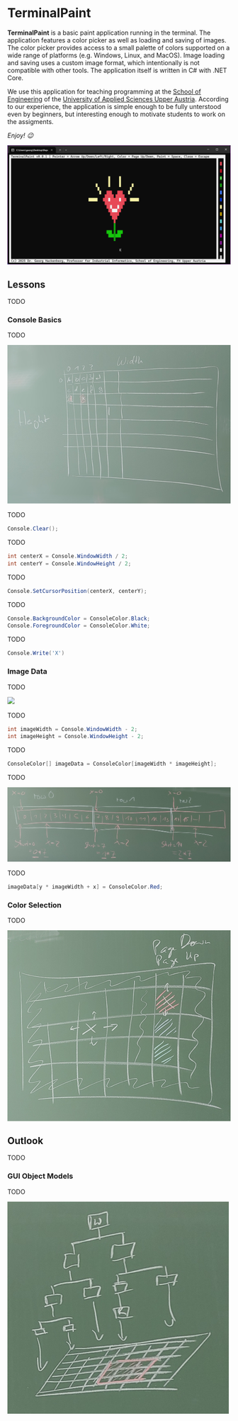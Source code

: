 # TerminalPaint

**TerminalPaint** is a basic paint application running in the terminal.
The application features a color picker as well as loading and saving of images.
The color picker provides access to a small palette of colors supported on a wide range of platforms (e.g. Windows, Linux, and MacOS).
Image loading and saving uses a custom image format, which intentionally is not compatible with other tools.
The application itself is written in C# with .NET Core.

We use this application for teaching programming at the [School of Engineering](https://fh-ooe.at/en/campus-wels) of the [University of Applied Sciences Upper Austria](https://fh-ooe.at/en).
According to our experience, the application is simple enough to be fully unterstood even by beginners, but interesting enough to motivate students to work on the assigments.

*Enjoy! 😉*

![](./Screenshots/Flower%20Heart%20with%20Textbars.png)

## Lessons

TODO

### Console Basics

TODO

![](./Drawings/Console%20Window%20Width%20and%20Height.jpg)

TODO

```csharp
Console.Clear();
```

TODO

```csharp
int centerX = Console.WindowWidth / 2;
int centerY = Console.WindowHeight / 2;
```

TODO

```csharp
Console.SetCursorPosition(centerX, centerY);
```

TODO

```csharp
Console.BackgroundColor = ConsoleColor.Black;
Console.ForegroundColor = ConsoleColor.White;
```

TODO

```csharp
Console.Write('X')
````

### Image Data

TODO

![](./Drawings/Console%20Window%20and%20Image%20Data.jpg)

TODO

```csharp
int imageWidth = Console.WindowWidth - 2;
int imageHeight = Console.WindowHeight - 2;
```

TODO

```csharp
ConsoleColor[] imageData = ConsoleColor[imageWidth * imageHeight];
```

TODO

![](./Drawings/Image%20Data%20Array%20Indexing.jpg)

TODO

```csharp
imageData[y * imageWidth + x] = ConsoleColor.Red;
```

### Color Selection

TODO

![](./Drawings/Color%20Selection.jpg)

## Outlook

TODO

### GUI Object Models

TODO

![](./Drawings/Graphical%20User%20Interface%20Object%20Model.jpg)